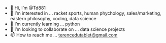 - 👋 Hi, I’m @Td881
- 👀 I’m interested in ...
racket sports, human phychology, sales/marketing, eastern philosophy, coding, data science
- 🌱 I’m currently learning ...
python 
- 💞️ I’m looking to collaborate on ...
data science projects
- 📫 How to reach me ...
terencedutablet@gmail.com
<!---
Td881/Td881 is a ✨ special ✨ repository because its `README.md` (this file) appears on your GitHub profile.
You can click the Preview link to take a look at your changes.
--->
